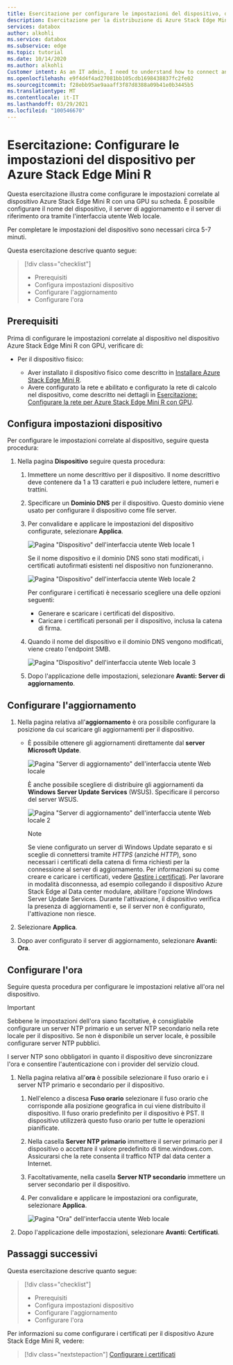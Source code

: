 ```yaml
---
title: Esercitazione per configurare le impostazioni del dispositivo, del server di aggiornamento e del server di riferimento ora per il dispositivo Azure Stack Edge Mini R nel portale di Azure
description: Esercitazione per la distribuzione di Azure Stack Edge Mini R che illustra come configurare le impostazioni del dispositivo, del server di aggiornamento e del server di riferimento ora per il dispositivo fisico.
services: databox
author: alkohli
ms.service: databox
ms.subservice: edge
ms.topic: tutorial
ms.date: 10/14/2020
ms.author: alkohli
Customer intent: As an IT admin, I need to understand how to connect and activate Azure Stack Edge Mini R  so I can use it to transfer data to Azure.
ms.openlocfilehash: e9f4d4f4ad27081bb105cdb1698438837fc2fe02
ms.sourcegitcommit: f28ebb95ae9aaaff3f87d8388a09b41e0b3445b5
ms.translationtype: MT
ms.contentlocale: it-IT
ms.lasthandoff: 03/29/2021
ms.locfileid: "100546670"
---
```

# <a name="tutorial-configure-the-device-settings-for-azure-stack-edge-mini-r"></a>Esercitazione: Configurare le impostazioni del dispositivo per Azure Stack Edge Mini R

Questa esercitazione illustra come configurare le impostazioni correlate al dispositivo Azure Stack Edge Mini R con una GPU su scheda. È possibile configurare il nome del dispositivo, il server di aggiornamento e il server di riferimento ora tramite l'interfaccia utente Web locale.

Per completare le impostazioni del dispositivo sono necessari circa 5-7 minuti.

Questa esercitazione descrive quanto segue:

> [!div class="checklist"]
>
> * Prerequisiti
> * Configura impostazioni dispositivo
> * Configurare l'aggiornamento 
> * Configurare l'ora

## <a name="prerequisites"></a>Prerequisiti

Prima di configurare le impostazioni correlate al dispositivo nel dispositivo Azure Stack Edge Mini R con GPU, verificare di:

* Per il dispositivo fisico:

    - Aver installato il dispositivo fisico come descritto in [Installare Azure Stack Edge Mini R](azure-stack-edge-mini-r-deploy-install.md).
    - Avere configurato la rete e abilitato e configurato la rete di calcolo nel dispositivo, come descritto nei dettagli in [Esercitazione: Configurare la rete per Azure Stack Edge Mini R con GPU](azure-stack-edge-mini-r-deploy-configure-network-compute-web-proxy.md).


## <a name="configure-device-settings"></a>Configura impostazioni dispositivo

Per configurare le impostazioni correlate al dispositivo, seguire questa procedura:

1. Nella pagina **Dispositivo** seguire questa procedura:

    1. Immettere un nome descrittivo per il dispositivo. Il nome descrittivo deve contenere da 1 a 13 caratteri e può includere lettere, numeri e trattini.

    2. Specificare un **Dominio DNS** per il dispositivo. Questo dominio viene usato per configurare il dispositivo come file server.

    3. Per convalidare e applicare le impostazioni del dispositivo configurate, selezionare **Applica**.

        ![Pagina "Dispositivo" dell'interfaccia utente Web locale 1](./media/azure-stack-edge-mini-r-deploy-set-up-device-update-time/set-up-device-1.png)

        Se il nome dispositivo e il dominio DNS sono stati modificati, i certificati autofirmati esistenti nel dispositivo non funzioneranno. 

        ![Pagina "Dispositivo" dell'interfaccia utente Web locale 2](./media/azure-stack-edge-mini-r-deploy-set-up-device-update-time/set-up-device-2.png)

        Per configurare i certificati è necessario scegliere una delle opzioni seguenti: 
        
        - Generare e scaricare i certificati del dispositivo. 
        - Caricare i certificati personali per il dispositivo, inclusa la catena di firma.
    

    4. Quando il nome del dispositivo e il dominio DNS vengono modificati, viene creato l'endpoint SMB.  

        ![Pagina "Dispositivo" dell'interfaccia utente Web locale 3](./media/azure-stack-edge-mini-r-deploy-set-up-device-update-time/set-up-device-3.png)

    5. Dopo l'applicazione delle impostazioni, selezionare **Avanti: Server di aggiornamento**.


## <a name="configure-update"></a>Configurare l'aggiornamento

1. Nella pagina relativa all'**aggiornamento** è ora possibile configurare la posizione da cui scaricare gli aggiornamenti per il dispositivo.  

    - È possibile ottenere gli aggiornamenti direttamente dal **server Microsoft Update**.

        ![Pagina "Server di aggiornamento" dell'interfaccia utente Web locale](./media/azure-stack-edge-mini-r-deploy-set-up-device-update-time/update-server-1.png)

        È anche possibile scegliere di distribuire gli aggiornamenti da **Windows Server Update Services** (WSUS). Specificare il percorso del server WSUS.
        
        ![Pagina "Server di aggiornamento" dell'interfaccia utente Web locale 2](./media/azure-stack-edge-mini-r-deploy-set-up-device-update-time/update-server-2.png)

        > [!NOTE] 
        > Se viene configurato un server di Windows Update separato e si sceglie di connettersi tramite *HTTPS* (anziché *HTTP*), sono necessari i certificati della catena di firma richiesti per la connessione al server di aggiornamento. Per informazioni su come creare e caricare i certificati, vedere [Gestire i certificati](azure-stack-edge-gpu-manage-certificates.md). Per lavorare in modalità disconnessa, ad esempio collegando il dispositivo Azure Stack Edge al Data center modulare, abilitare l'opzione Windows Server Update Services. Durante l'attivazione, il dispositivo verifica la presenza di aggiornamenti e, se il server non è configurato, l'attivazione non riesce. 

2. Selezionare **Applica**.
3. Dopo aver configurato il server di aggiornamento, selezionare **Avanti: Ora**.
    

## <a name="configure-time"></a>Configurare l'ora

Seguire questa procedura per configurare le impostazioni relative all'ora nel dispositivo. 

> [!IMPORTANT]
> Sebbene le impostazioni dell'ora siano facoltative, è consigliabile configurare un server NTP primario e un server NTP secondario nella rete locale per il dispositivo. Se non è disponibile un server locale, è possibile configurare server NTP pubblici.

I server NTP sono obbligatori in quanto il dispositivo deve sincronizzare l'ora e consentire l'autenticazione con i provider del servizio cloud.

1. Nella pagina relativa all'**ora** è possibile selezionare il fuso orario e i server NTP primario e secondario per il dispositivo.  
    
    1. Nell'elenco a discesa **Fuso orario** selezionare il fuso orario che corrisponde alla posizione geografica in cui viene distribuito il dispositivo.
        Il fuso orario predefinito per il dispositivo è PST. Il dispositivo utilizzerà questo fuso orario per tutte le operazioni pianificate.

    2. Nella casella **Server NTP primario** immettere il server primario per il dispositivo o accettare il valore predefinito di time.windows.com.  
        Assicurarsi che la rete consenta il traffico NTP dal data center a Internet.

    3. Facoltativamente, nella casella **Server NTP secondario** immettere un server secondario per il dispositivo.

    4. Per convalidare e applicare le impostazioni ora configurate, selezionare **Applica**.

        ![Pagina "Ora" dell'interfaccia utente Web locale](./media/azure-stack-edge-mini-r-deploy-set-up-device-update-time/time-settings-1.png)

2. Dopo l'applicazione delle impostazioni, selezionare **Avanti: Certificati**.


## <a name="next-steps"></a>Passaggi successivi

Questa esercitazione descrive quanto segue:

> [!div class="checklist"]
>
> * Prerequisiti
> * Configura impostazioni dispositivo
> * Configurare l'aggiornamento 
> * Configurare l'ora

Per informazioni su come configurare i certificati per il dispositivo Azure Stack Edge Mini R, vedere:

> [!div class="nextstepaction"]
> [Configurare i certificati](./azure-stack-edge-mini-r-deploy-configure-certificates-vpn-encryption.md)
